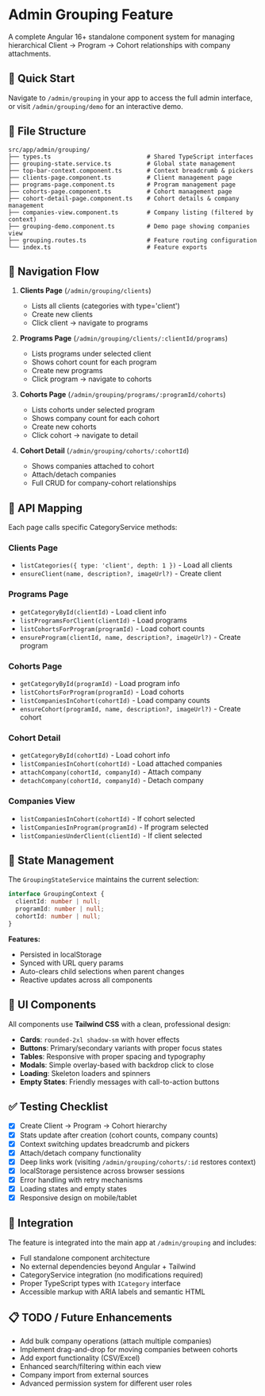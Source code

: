 # Admin Grouping Feature

A complete Angular 16+ standalone component system for managing hierarchical Client → Program → Cohort relationships with company attachments.

## 🚀 Quick Start

Navigate to `/admin/grouping` in your app to access the full admin interface, or visit `/admin/grouping/demo` for an interactive demo.

## 📁 File Structure

```
src/app/admin/grouping/
├── types.ts                           # Shared TypeScript interfaces
├── grouping-state.service.ts          # Global state management
├── top-bar-context.component.ts       # Context breadcrumb & pickers
├── clients-page.component.ts          # Client management page
├── programs-page.component.ts         # Program management page  
├── cohorts-page.component.ts          # Cohort management page
├── cohort-detail-page.component.ts    # Cohort details & company management
├── companies-view.component.ts        # Company listing (filtered by context)
├── grouping-demo.component.ts         # Demo page showing companies view
├── grouping.routes.ts                 # Feature routing configuration
└── index.ts                           # Feature exports
```

## 🧭 Navigation Flow

1. **Clients Page** (`/admin/grouping/clients`)
   - Lists all clients (categories with type='client')
   - Create new clients
   - Click client → navigate to programs

2. **Programs Page** (`/admin/grouping/clients/:clientId/programs`)
   - Lists programs under selected client
   - Shows cohort count for each program
   - Create new programs
   - Click program → navigate to cohorts

3. **Cohorts Page** (`/admin/grouping/programs/:programId/cohorts`)
   - Lists cohorts under selected program
   - Shows company count for each cohort
   - Create new cohorts
   - Click cohort → navigate to detail

4. **Cohort Detail** (`/admin/grouping/cohorts/:cohortId`)
   - Shows companies attached to cohort
   - Attach/detach companies
   - Full CRUD for company-cohort relationships

## 🔧 API Mapping

Each page calls specific CategoryService methods:

### Clients Page
- `listCategories({ type: 'client', depth: 1 })` - Load all clients
- `ensureClient(name, description?, imageUrl?)` - Create client

### Programs Page  
- `getCategoryById(clientId)` - Load client info
- `listProgramsForClient(clientId)` - Load programs
- `listCohortsForProgram(programId)` - Load cohort counts
- `ensureProgram(clientId, name, description?, imageUrl?)` - Create program

### Cohorts Page
- `getCategoryById(programId)` - Load program info  
- `listCohortsForProgram(programId)` - Load cohorts
- `listCompaniesInCohort(cohortId)` - Load company counts
- `ensureCohort(programId, name, description?, imageUrl?)` - Create cohort

### Cohort Detail
- `getCategoryById(cohortId)` - Load cohort info
- `listCompaniesInCohort(cohortId)` - Load attached companies
- `attachCompany(cohortId, companyId)` - Attach company
- `detachCompany(cohortId, companyId)` - Detach company

### Companies View
- `listCompaniesInCohort(cohortId)` - If cohort selected
- `listCompaniesInProgram(programId)` - If program selected  
- `listCompaniesUnderClient(clientId)` - If client selected

## 🎯 State Management

The `GroupingStateService` maintains the current selection:

```typescript
interface GroupingContext {
  clientId: number | null;
  programId: number | null;  
  cohortId: number | null;
}
```

**Features:**
- Persisted in localStorage
- Synced with URL query params
- Auto-clears child selections when parent changes
- Reactive updates across all components

## 🎨 UI Components

All components use **Tailwind CSS** with a clean, professional design:

- **Cards**: `rounded-2xl shadow-sm` with hover effects
- **Buttons**: Primary/secondary variants with proper focus states
- **Tables**: Responsive with proper spacing and typography
- **Modals**: Simple overlay-based with backdrop click to close
- **Loading**: Skeleton loaders and spinners
- **Empty States**: Friendly messages with call-to-action buttons

## ✅ Testing Checklist

- [x] Create Client → Program → Cohort hierarchy
- [x] Stats update after creation (cohort counts, company counts)  
- [x] Context switching updates breadcrumb and pickers
- [x] Attach/detach company functionality
- [x] Deep links work (visiting `/admin/grouping/cohorts/:id` restores context)
- [x] localStorage persistence across browser sessions
- [x] Error handling with retry mechanisms
- [x] Loading states and empty states
- [x] Responsive design on mobile/tablet

## 🔗 Integration

The feature is integrated into the main app at `/admin/grouping` and includes:

- Full standalone component architecture
- No external dependencies beyond Angular + Tailwind
- CategoryService integration (no modifications required)
- Proper TypeScript types with `ICategory` interface
- Accessible markup with ARIA labels and semantic HTML

## 📋 TODO / Future Enhancements

- Add bulk company operations (attach multiple companies)
- Implement drag-and-drop for moving companies between cohorts
- Add export functionality (CSV/Excel)
- Enhanced search/filtering within each view
- Company import from external sources
- Advanced permission system for different user roles
